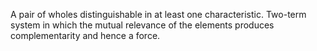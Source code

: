 A pair of wholes distinguishable in at least one characteristic. Two-term system in which the mutual relevance of the elements produces complementarity and hence a force. 